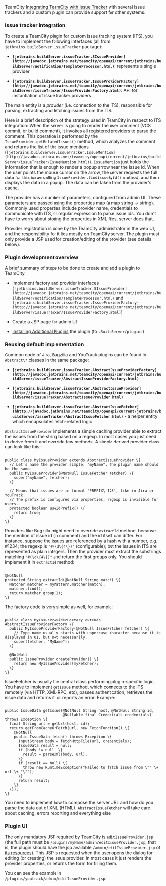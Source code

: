 [//]: # (title: Issue Tracker Integration Plugin)
[//]: # (auxiliary-id: Issue+Tracker+Integration+Plugin.html)

TeamCity [Integrating TeamCity with Issue Tracker](https://www.jetbrains.com/help/teamcity/?integrating-teamcity-with-issue-tracker) with several issue trackers and a custom plugin can provide support for other systems.



### Issue tracker integration



To create a TeamCity plugin for custom issue tracking system (ITS), you have to implement the following interfaces (all from `jetbrains.buildServer.issueTracker` package):


	
* __`[jetbrains.buildServer.issueTracker.SIssueProvider](http://javadoc.jetbrains.net/teamcity/openapi/current/jetbrains/buildServer/notification/TemplateProcessor.html)`__: represents a single provider
	
* __`[jetbrains.buildServer.issueTracker.IssueProviderFactory](http://javadoc.jetbrains.net/teamcity/openapi/current/jetbrains/buildServer/issueTracker/IssueProviderFactory.html)`__: API for instantiation of issue tracker providers




The main entity is a _provider_ (i.e. connection to the ITS), responsible for parsing, extracting and fetching issues from the ITS.



Here is a brief description of the strategy used in TeamCity in respect to ITS integration:
When the server is going to render the user comment (VCS commit, or build comment), it invokes all registered providers to parse the comment. This operation is performed by the `IssueProvider.getRelatedIssues()` method, which analyzes the comment and returns the list of the issue mentions (`[jetbrains.buildServer.issueTracker.IssueMention](http://javadoc.jetbrains.net/teamcity/openapi/current/jetbrains/buildServer/issueTracker/IssueMention.html)`). `IssueMention` just holds the information that is enough to render a popup arrow near the issue id. When the user points the mouse cursor on the arrow, the server requests the full data for this issue calling `IssueProvider.findIssueById()` method, and then displays the data in a popup. The data can be taken from the provider's cache.



The provider has a number of parameters, configured from admin UI. These parameters are passed using the properties map (a map string \-&gt; string). Commonly used properties include provider name, credentials to communicate with ITS, or regular expression to parse issue ids. You don't have to worry about storing the properties in XML files, server does that.



Provider registration is done by the TeamCity administrator in the web UI, and the responsibility for it lies mostly on TeamCity server. The plugin must only provide a JSP used for creation/editing of the provider (see details below).



### Plugin development overview



A brief summary of steps to be done to create and add a plugin to TeamCity.


	
* Implement factory and provider interfaces (`[jetbrains.buildServer.issueTracker.SIssueProvider](http://javadoc.jetbrains.net/teamcity/openapi/current/jetbrains/buildServer/notification/TemplateProcessor.html)` and `[jetbrains.buildServer.issueTracker.IssueProviderFactory](http://javadoc.jetbrains.net/teamcity/openapi/current/jetbrains/buildServer/issueTracker/IssueProviderFactory.html)`)
	
* Create a JSP page for admin UI
	
* [Installing Additional Plugins](https://www.jetbrains.com/help/teamcity/?installing-additional-plugins) the plugin (to `.BuildServer/plugins`)




### Reusing default implementation



Common code of Jira, Bugzilla and YouTrack plugins can be found in `Abstract\*` classes in the same package:


	
* __`[jetbrains.buildServer.issueTracker.AbstractIssueProviderFactory](http://javadoc.jetbrains.net/teamcity/openapi/current/jetbrains/buildServer/issueTracker/AbstractIssueProviderFactory.html)`__
	
* __`[jetbrains.buildServer.issueTracker.AbstractIssueProvider](http://javadoc.jetbrains.net/teamcity/openapi/current/jetbrains/buildServer/issueTracker/AbstractIssueProvider.html)`__
	
* __`[jetbrains.buildServer.issueTracker.AbstractIssueFetcher](hhttp://javadoc.jetbrains.net/teamcity/openapi/current/jetbrains/buildServer/issueTracker/AbstractIssueFetcher.html)`__ \- a helper entity which encapsulates fetch\-related logic




`AbstractIssueProvider` implements a simple caching provider able to extract the issues from the string based on a regexp. In most cases you just need to derive from it and override few methods. A simple derived provider class can look like this:



```

public class MyIssueProvider extends AbstractIssueProvider \{
  // Let's name the provider simple: "myName". The plugin name should be the same.
  public MyIssueProvider(@NotNull IssueFetcher fetcher) \{
    super("myName", fetcher);
  \}

  // Means that issues are in format "PREFIX\-123', like in Jira or YouTrack.
  // The prefix is configured via properties, regexp is invisible for users.
  protected boolean useIdPrefix() \{
    return true;
  \}
\}

```




Providers like Bugzilla might need to override `extractId` method, because the mention of issue id (in comment) and the id itself can differ. For instance, suppose the issues are referenced by a hash with a number, e.g. #1234; the regexp is `"#(\d\{4\})"` (configurable); but the issues in ITS are represented as plain integers. Then the provider must extract the substrings matching `"#(\d\{4\})"` and return the first groups only. You should implement it in `extractId` method:



```

@NotNull
protected String extractId(@NotNull String match) \{
  Matcher matcher = myPattern.matcher(match);
  matcher.find();
  return matcher.group(1);
\}

```




The factory code is very simple as well, for example:



```

public class MyIssueProviderFactory extends AbstractIssueProviderFactory \{
  public MyIssueProviderFactory(@NotNull IssueFetcher fetcher) \{
    // Type name usually starts with uppercase character because it is displayed in UI, but not necessarily.
    super(fetcher, "MyName");
  \}

  @NotNull
  public IssueProvider createProvider() \{
    return new MyIssueProvider(myFetcher);
  \}
\}

```




IssueFetcher is usually the central class performing plugin\-specific logic. You have to implement `getIssue` method, which connects to the ITS remotely (via HTTP, XML\-RPC, etc), passes authentication, retrieves the issue data and returns it, or reports an error. Example:



```

public IssueData getIssue(@NotNull String host, @NotNull String id,
                          @Nullable final Credentials credentials) throws Exception \{
  final String url = getUrl(host, id);
  return getFromCacheOrFetch(url, new FetchFunction() \{
    @NotNull
    public IssueData fetch() throws Exception \{
      InputStream body = fetchHttpFile(url, credentials);
      IssueData result = null;
      if (body != null) \{
        result = parseXml(body, url);
      \}
      if (result == null) \{
        throw new RuntimeException("Failed to fetch issue from \"" \+ url \+ "\"");
      \}
      return result;
    \}
  \});
\}

```




You need to implement how to compose the server URL and how do you parse the data out of XML (HTML). `AbstractIssueFetcher` will take care about caching, errors reporting and everything else.



### Plugin UI



The only mandatory JSP required by TeamCity is `editIssueProvider.jsp` (the full path must be `/plugins/myName/admin/editIssueProvider.jsp`, that is, the plugin should have the jsp available `/admin/editIssueProvider.jsp` of [its resources](plugins-packaging.md#PluginsPackaging-WebResourcesPackaging)). This JSP is requested when the user opens the dialog for editing (or creating) the issue provider. In most cases it just renders the provider properties, or returns the form for filling them.



You can see the example in `/plugins/youtrack/admin/editIssueProvider.jsp`.

